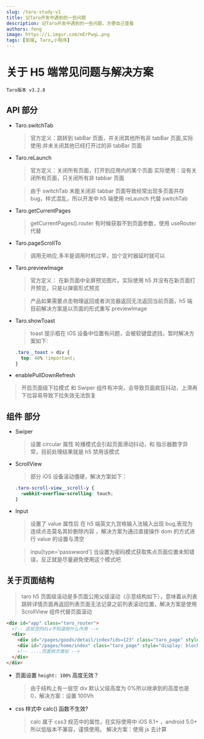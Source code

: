 ```yaml
---
slug: /taro-study-v1
title: 记Taro开发中遇到的一些问题
description: 记Taro开发中遇到的一些问题，方便自己查看
authors: feng
image: https://i.imgur.com/mErPwqL.png
tags: [前端, Taro,小程序]
---
```



# 关于 H5 端常见问题与解决方案
<!--truncate-->

`Taro版本 v3.2.8`

## API 部分

- Taro.switchTab

  > 官方定义：跳转到 tabBar 页面，并关闭其他所有非 tabBar 页面,实际使用:并未关闭其他已经打开过的非 tabBar 页面

- Taro.reLaunch

  > 官方定义：关闭所有页面，打开到应用内的某个页面 实际使用：没有关闭所有页面，只关闭所有非 tabbar 页面

  > 由于 switchTab 未能关闭非 tabbar 页面导致经常出现多页面共存 bug，样式混乱，所以开发中 h5 端使用 reLaunch 代替 switchTab

- Taro.getCurrentPages

  > getCurrentPages().router 有时候获取不到页面参数，使用 useRouter 代替

- Taro.pageScrollTo

  > 调用无响应,多半是调用时机过早，加个定时器延时就可以

- Taro.previewImage

  > 官方定义： 在新页面中全屏预览图片。实际使用 h5 并没有在新页面打开预览，只是以弹窗形式预览

  > 产品如果需要点击物理返回或者浏览器返回无法返回当前页面，h5 端目前解决方案是以页面的形式重写 previewImage

- Taro.showToast

  > toast 提示框在 iOS 设备中位置有问题，会被软键盘遮挡，暂时解决方案如下:

  ```scss
  .taro__toast > div {
    top: 40% !important;
  }
  ```

- enablePullDownRefresh

> 开启页面级下拉模式 和 Swiper 组件有冲突，会导致页面疯狂抖动，上滑再下拉容易导致下拉失效无法恢复

## 组件 部分

- Swiper

  > 设置 circular 属性 轮播模式会引起页面滑动抖动，和 指示器数字异常，目前处理结果就是 h5 禁用该模式

- ScrollView

  > 部分 iOS 设备滚动僵硬，解决方案如下：

  ```scss
  .taro-scroll-view__scroll-y {
    -webkit-overflow-scrolling: touch;
  }
  ```

- Input

  > 设置了 value 属性后 在 h5 端英文九宫格输入法输入出现 bug,表现为连续点击莫名其妙删除内容 ，解决方案为通过直接操作 dom 的方式进行 value 的设置与清空

  > inpu[type='passwword'] 当设置为密码模式获取焦点页面位置未知错误，反正就是尽量避免使用这个模式吧

## 关于页面结构

> taro h5 页面级滚动是多页面公用父级滚动（示意结构如下），意味着从列表跳转详情页面再返回列表页面无法记录之前列表滚动位置，解决方案是使用 ScrollView 组件代替页面滚动

```html
<div id="app" class="taro_router">
  <!-- 这层空的div不知道他什么作用 -->
  <div>
    <div id="/pages/goods/detail/index?ids=123" class="taro_page" style="display: none;"></div>
    <div id="/pages/home/index" class="taro_page" style="display: block;"></div>
    <!-- ....页面依次类似 -->
  </div>
</div>
```

- 页面设置 `height: 100%` 高度无效？

  > 由于结构上有一层空 div 默认父级高度为 0%所以继承到的高度也是 0，解决方案：设置 100Vh

- css 样式中 calc() 函数不生效?

  > calc 属于 css3 规范中的属性，在实际使用中 iOS 6.1+ ，android 5.0+ 所以低版本不兼容，谨慎使用。 解决方案：使用 js 去计算